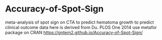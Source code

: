 # Accuracy-of-Spot-Sign
meta-analysis of spot sign on CTA
to predict hematoma growth
to predict clinical outcome
data here is derived from Du. PLOS One 2014
use metafor package on CRAN
https://gntem2.github.io/Accuracy-of-Spot-Sign/
